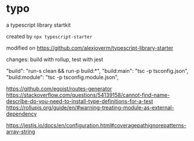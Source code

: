 # typo

a typescript library startkit

created by `npx typescript-starter`

modified on https://github.com/alexjoverm/typescript-library-starter

changes: build with rollup, test with jest

"build": "run-s clean && run-p build:*",
"build:main": "tsc -p tsconfig.json",
"build:module": "tsc -p tsconfig.module.json",

https://github.com/egoist/routes-generator
https://stackoverflow.com/questions/54139158/cannot-find-name-describe-do-you-need-to-install-type-definitions-for-a-test
https://rollupjs.org/guide/en/#warning-treating-module-as-external-dependency

https://jestjs.io/docs/en/configuration.html#coveragepathignorepatterns-array-string
